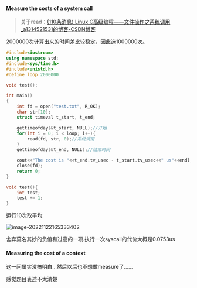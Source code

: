 #### Measure the costs of a system call

> 关于read：[(110条消息) Linux C高级编程——文件操作之系统调用_a1314521531的博客-CSDN博客](https://blog.csdn.net/wqx521/article/details/50929735?utm_medium=distribute.pc_relevant.none-task-blog-2~default~baidujs_utm_term~default-1-50929735-blog-126620960.pc_relevant_3mothn_strategy_recovery&spm=1001.2101.3001.4242.2&utm_relevant_index=4)

2000000次计算出来的时间差比较稳定，因此选1000000次。

```cpp
#include<iostream>
using namespace std;
#include<sys/time.h>
#include<unistd.h>
#define loop 2000000

void test();

int main()
{   
    int fd = open("test.txt", R_OK);
    char str[10];
    struct timeval t_start, t_end;

    gettimeofday(&t_start, NULL);//开始
    for(int i = 0; i < loop; i++){
        read(fd, str, 0);//系统调用
    }
    gettimeofday(&t_end, NULL);//结束时间

    cout<<"The cost is "<<t_end.tv_usec - t_start.tv_usec<<" us"<<endl;
    close(fd);
    return 0;
}

void test(){
    int test;
    test += 1;
}
```

运行10次取平均:

![image-20221122165333402](https://camillle-img.oss-cn-hangzhou.aliyuncs.com/img/image-20221122165333402.png)

舍弃莫名其妙的负值和过高的一项.执行一次syscall的代价大概是0.0753us



#### Measuring the cost of a context

这一问属实没搞明白…然后以后也不想做measure了……

感觉题目表述不太清楚